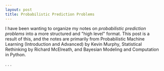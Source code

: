 ```yaml
---
layout: post
title: Probabilistic Prediction Problems
---
```


I have been wanting to organize my notes on _probabilistic prediction problems_
into a more structured and "high level" format. This post is a result of
this, and the notes are primarily from Probabilistic Machine Learning 
(Introduction and Advanced) by Kevin Murphy, Statistical Rethinking by 
Richard McElreath, and Bayesian Modeling and Computation in Python. 

. . .
